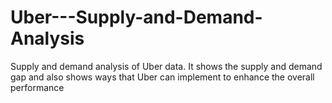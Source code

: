 # Uber---Supply-and-Demand-Analysis
Supply and demand analysis of Uber data. It shows the supply and demand gap and also shows ways that Uber can implement to enhance the overall performance
